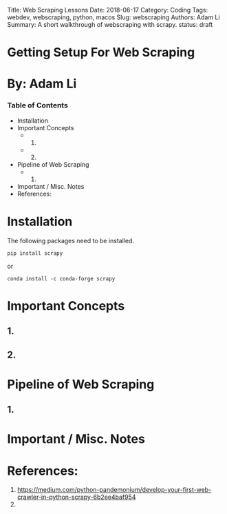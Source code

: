 Title: Web Scraping Lessons
Date: 2018-06-17
Category: Coding
Tags: webdev, webscraping, python, macos
Slug: webscraping
Authors: Adam Li
Summary: A short walkthrough of webscraping with scrapy.
status: draft

# Getting Setup For Web Scraping
# By: Adam Li
### Table of Contents
<!-- MarkdownTOC -->

- Installation
- Important Concepts
    - 1.
    - 2.
- Pipeline of Web Scraping
    - 1.
- Important / Misc. Notes
- References:

<!-- /MarkdownTOC -->

# Installation
The following packages need to be installed.

    pip install scrapy

or 

    conda install -c conda-forge scrapy 

# Important Concepts
## 1. 


## 2. 

# Pipeline of Web Scraping
## 1.

# Important / Misc. Notes


# References:
1. https://medium.com/python-pandemonium/develop-your-first-web-crawler-in-python-scrapy-6b2ee4baf954
2. 
